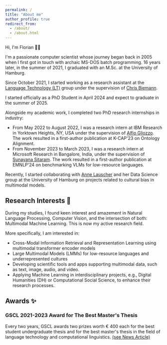 ```yaml
---
permalink: /
title: "About me"
author_profile: true
redirect_from: 
  - /about/
  - /about.html
---
```


Hi, I'm Florian 👋🏼

I'm a passionate computer scientist whose journey began back in 2005 when I first got in touch with archaic MS-DOS batch programming.
16 years later, in the summer of 2021, I graduated with an M.Sc. at the University of Hamburg.

Since October 2021, I started working as a research assistant at the [Language Technology (LT)](https://www.inf.uni-hamburg.de/en/inst/ab/lt/home.html) group under the supervision of [Chris Biemann](https://www.inf.uni-hamburg.de/en/inst/ab/lt/people/chris-biemann.html).

I started officially as a PhD Student in April 2024 and expect to graduate in the summer of 2025.

Alongside my academic work, I completed two PhD research internships in industry:

- From May 2022 to August 2022, I was a research intern at IBM Research in Yorktown Heights, NY, USA under the supervision of [Alfio Gliozzo](https://scholar.google.com/citations?user=B4Fp6qoAAAAJ&hl=en). The work resulted in a first-author publication at K-CAP'23 on Ontology Alignment.
- From November 2023 to March 2023, I was a research intern at Microsoft Research in Bangalore, India, under the supervision of [Sunayana Sitaram](https://scholar.google.com/citations?user=PUxwYrkAAAAJ&hl=en). The work resulted in a first-author publication at EMNLP'24 on benchmarking VLMs for low-resource languages.

Recently, I started collaborating with [Anne Lauscher](https://scholar.google.com/citations?user=IbJS3UEAAAAJ&hl=en) and her Data Science group at the University of Hamburg on projects related to cultural bias in multimodal models.

## Research Interests 🧐

During my studies, I found keen interest and amazement in Natural Language Processing, Computer Vision, and the intersection of both:
Multimodal Machine Learning. This is now my active research field.

More specifically, I am interested in:

- Cross-Modal Information Retrieval and Representation Learning using multimodal transformer encoder models
- Large Multimodal Models (LMMs) for low-resource languages and underrepresented cultures
- Developing scientific tools and apps supporting multimodal data, such as text, image, audio, and video.
- Applying Machine Learning in interdisciplinary projects, e.g., Digital Humanities (DH) or Computational Social Science, to enhance their research processes.

## Awards ✨

### GSCL 2021-2023 Award for The Best Master's Thesis

Every two years, GSCL awards two prizes worth € 400 each for the best student undergraduate thesis and for the best master's thesis in the field of language technology and computational linguistics.
[(see News Article)](https://www.inf.uni-hamburg.de/en/inst/ab/lt/home/news/2023-gscl-thesis-award.html)
